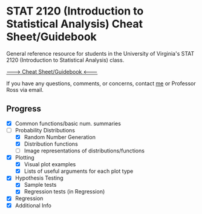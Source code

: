 # STAT 2120 (Introduction to Statistical Analysis) Cheat Sheet/Guidebook

General reference resource for students in the University of Virginia's STAT 2120 (Introduction to Statistical Analysis) class.

[---> Cheat Sheet/Guidebook <---](https://github.com/selmain/stat2120-cheat-sheet/blob/master/2120pythoncs.md)

If you have any questions, comments, or concerns, contact [me](sl7tcu@virginia.edu) or Professor Ross via email.

## Progress
- [x] Common functions/basic num. summaries
- [ ] Probability Distributions
  - [x] Random Number Generation
  - [x] Distribution functions
  - [ ] Image representations of distributions/functions
- [x] Plotting
  - [x] Visual plot examples
  - [x] Lists of useful arguments for each plot type
- [x] Hypothesis Testing
  - [x] Sample tests
  - [x] Regression tests (in Regression)
- [x] Regression
- [x] Additional Info